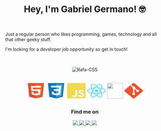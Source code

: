<h1 align="center"> Hey, I'm Gabriel Germano! 🤓 <br><br> </h1>

<p> Just a regular person who likes programming, games, technology and all that other geeky stuff. </p>
<p>  I'm looking for a developer job opportunity so get in touch! </p>
  
  ##
  
<div align="center">
   <br>
  <img align="center" alt="Rafa-CSS" src="https://i.pinimg.com/originals/4c/d6/ea/4cd6eaa599851725aa5a195d162fb20d.gif">
  <br><br><br>
  <div>
    <img height="50" width="60" src="https://raw.githubusercontent.com/devicons/devicon/master/icons/html5/html5-original.svg">
    <img height="50" width="60" src="https://raw.githubusercontent.com/devicons/devicon/master/icons/css3/css3-original.svg">
    <img height="50" width="60" src="https://raw.githubusercontent.com/devicons/devicon/master/icons/javascript/javascript-plain.svg">
    <img height="50" width="60" src="https://raw.githubusercontent.com/devicons/devicon/master/icons/react/react-original.svg">
    <img height="50" width="50" src="https://www.daggala.com/static/228867c3668e439101821568a8a03b54/19ca5/sc.png">  
    <img height="50" width="60" src="https://raw.githubusercontent.com/devicons/devicon/master/icons/git/git-original.svg">
  <div/>
<div/>
    
  ##
 
  ### Find me on 
  
  <a href="https://www.linkedin.com/in/gabrielgermn/" target="_blank"><img src="https://img.shields.io/badge/-LinkedIn-%230077B5?style=for-the-badge&logo=linkedin&logoColor=white" target="_blank" /> 
  <a href="https://www.instagram.com/bielistired/" target="_blank"><img src="https://img.shields.io/badge/-Instagram-%23E4405F?style=for-the-badge&logo=instagram&logoColor=white" target="_blank" />
  <a href="https://twitter.com/bielistired" target="_blank"><img src="https://img.shields.io/badge/-Twitter-%23333?style=for-the-badge&logo=twitter&logoColor=blue" target="_blank" />
  <a href="mailto:gabriel-germano333@hotmail.com" target="_blank"><img src="https://img.shields.io/badge/-Hotmail-%23333?style=for-the-badge&logo=gmail&logoColor=blue" target="_blank" />
